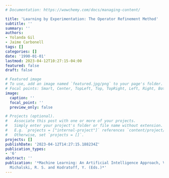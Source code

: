 ```yaml
---
# Documentation: https://wowchemy.com/docs/managing-content/

title: 'Learning by Experimentation: The Operator Refinement Method'
subtitle: ''
summary: ''
authors:
- Yolanda Gil
- Jaime Carbonell
tags: []
categories: []
date: '1990-01-01'
lastmod: 2023-04-12T10:27:15-04:00
featured: false
draft: false

# Featured image
# To use, add an image named `featured.jpg/png` to your page's folder.
# Focal points: Smart, Center, TopLeft, Top, TopRight, Left, Right, BottomLeft, Bottom, BottomRight.
image:
  caption: ''
  focal_point: ''
  preview_only: false

# Projects (optional).
#   Associate this post with one or more of your projects.
#   Simply enter your project's folder or file name without extension.
#   E.g. `projects = ["internal-project"]` references `content/project/deep-learning/index.md`.
#   Otherwise, set `projects = []`.
projects: []
publishDate: '2023-04-12T14:27:15.188234Z'
publication_types:
- '6'
abstract: ''
publication: '*Machine Learning: An Artificial Intelligence Approach, Volume III,
  Michalski, R. S. and Kodratoff, Y. (Eds.)*'
---
```

